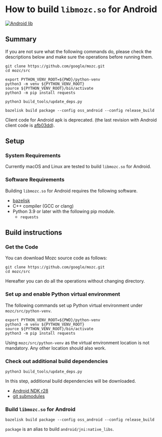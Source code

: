 # How to build `libmozc.so` for Android

[![Android lib](https://github.com/google/mozc/actions/workflows/android.yaml/badge.svg)](https://github.com/google/mozc/actions/workflows/android.yaml)

## Summary

If you are not sure what the following commands do, please check the descriptions below
and make sure the operations before running them.

```
git clone https://github.com/google/mozc.git
cd mozc/src

export PYTHON_VENV_ROOT=${PWD}/python-venv
python3 -m venv ${PYTHON_VENV_ROOT}
source ${PYTHON_VENV_ROOT}/bin/activate
python3 -m pip install requests

python3 build_tools/update_deps.py

bazelisk build package --config oss_android --config release_build
```

Client code for Android apk is deprecated.
(the last revision with Android client code is
[afb03dd](https://github.com/google/mozc/commit/afb03ddfe72dde4cf2409863a3bfea160f7a66d8)).

## Setup

### System Requirements

Currently macOS and Linux are tested to build `libmozc.so` for Android.

### Software Requirements

Building `libmozc.so` for Android requires the following software.

 * [bazelisk](https://github.com/bazelbuild/bazelisk)
 * C++ compiler (GCC or clang)
 * Python 3.9 or later with the following pip module.
   * `requests`

## Build instructions

### Get the Code

You can download Mozc source code as follows:

```
git clone https://github.com/google/mozc.git
cd mozc/src
```

Hereafter you can do all the operations without changing directory.

### Set up and enable Python virtual environment

The following commands set up Python virtual environment under `mozc/src/python-venv`.

```
export PYTHON_VENV_ROOT=${PWD}/python-venv
python3 -m venv ${PYTHON_VENV_ROOT}
source ${PYTHON_VENV_ROOT}/bin/activate
python3 -m pip install requests
```

Using `mozc/src/python-venv` as the virtual environment location is not mandatory. Any other location should also work.

### Check out additional build dependencies

```
python3 build_tools/update_deps.py
```

In this step, additional build dependencies will be downloaded.

  * [Android NDK r28](https://github.com/android/ndk/wiki/Home/24fe2d7ee3591346e0e8ae615977a15c0a4fba40#ndk-r28)
  * [git submodules](../.gitmodules)

### Build `libmozc.so` for Android

```
bazelisk build package --config oss_android --config release_build
```

`package` is an alias to build `android/jni:native_libs`.
